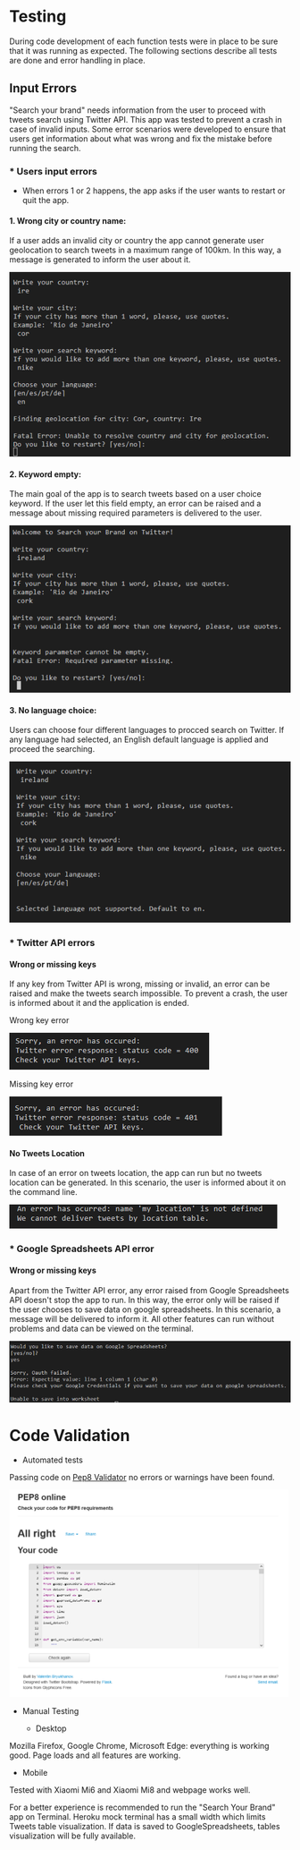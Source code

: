 # Testing

During code development of each function tests were in place to be sure that it was running as expected. 
The following sections describe all tests are done and error handling in place. 

## Input Errors

"Search your brand" needs information from the user to proceed with tweets search using Twitter API. This app was tested to prevent a crash in case of invalid inputs.  Some error scenarios were developed to ensure that users get information about what was wrong and fix the mistake before running the search. 

### * Users input errors

* When errors 1 or 2 happens, the app asks if the user wants to restart or quit the app. 

#### 1.  Wrong city or country name:

If a user adds an invalid city or country the app cannot generate user geolocation to search tweets in a maximum range of 100km. In this way, a message is generated to inform the user about it. 

<img src="images/readme_images/testing/e_geoloc.png">

#### 2.  Keyword empty:

The main goal of the app is to search tweets based on a user choice keyword. If the user let this field empty, an error can be raised and a message about missing required parameters is delivered to the user. 

<img src="images/readme_images/testing/e_keyword.png">

#### 3.  No language choice:

Users can choose four different languages to procced search on Twitter. If any language had selected, an English default language is applied and proceed the searching. 

<img src="images/readme_images/testing/e_language.png">

### * Twitter API errors

#### Wrong or missing keys

If any key from Twitter API is wrong, missing or invalid, an error can be raised and make the tweets search impossible. To prevent a crash, the user is informed about it and the application is ended.

 Wrong key error
 
<img src="images/readme_images/testing/e_twitterapi_400.png">

 Missing key error
 
<img src="images/readme_images/testing/e_twitterapi401.png">

#### No Tweets Location 

In case of an error on tweets location, the app can run but no tweets location can be generated. In this scenario, the user is informed about it on the command line. 

<img src="images/readme_images/testing/e_loctable.png">

### * Google Spreadsheets API error

#### Wrong or missing keys

Apart from the Twitter API error, any error raised from Google Spreadsheets API doesn't stop the app to run. In this way, the error only will be raised if the user chooses to save data on google spreadsheets. In this scenario, a message will be delivered to inform it.  All other features can run without problems and data can be viewed on the terminal.  

<img src="images/readme_images/testing/e_gcreds.png">

# Code Validation

* Automated tests

Passing code on [Pep8 Validator](http://pep8online.com/) no errors or warnings have been found.

<img width='500' src="images/readme_images/validation.png">

* Manual Testing

  * Desktop

Mozilla Firefox, Google Chrome, Microsoft Edge: everything is working good. Page loads and all features are working.


  * Mobile

Tested with Xiaomi Mi6 and Xiaomi Mi8 and webpage works well.

For a better experience is recommended to run the "Search Your Brand" app on Terminal. Heroku mock terminal has a small width which limits Tweets table visualization. If data is saved to GoogleSpreadsheets, tables visualization will be fully available.